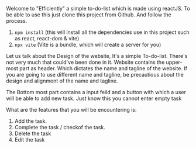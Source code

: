 Welcome to "Efficiently" a simple to-do-list which is made using reactJS.
To be able to use this just clone this project from Github. And follow the process.
  
  1) `npm install` (this will install all the dependencies use in this project such as react, react-dom & vite)
  2) `npx vite` (Vite is a bundle, which will create a server for you)

Let us talk about the Design of the website, It's a simple To-do-list. There's not very much that could've been done in it.
Website contains the upper-most part as header. Which dictates the name and tagline of the website. If you are going to use 
different name and tagline, be precautious about the design and alignment of the name and tagline.

The Bottom most part contains a input feild and a button with which a user will be able to add new task. Just know this you cannot enter empty task

What are the features that you will be encountering is: 

  1) Add the task.
  2) Complete the task / checkof the task.
  3) Delete the task
  4) Edit the task

